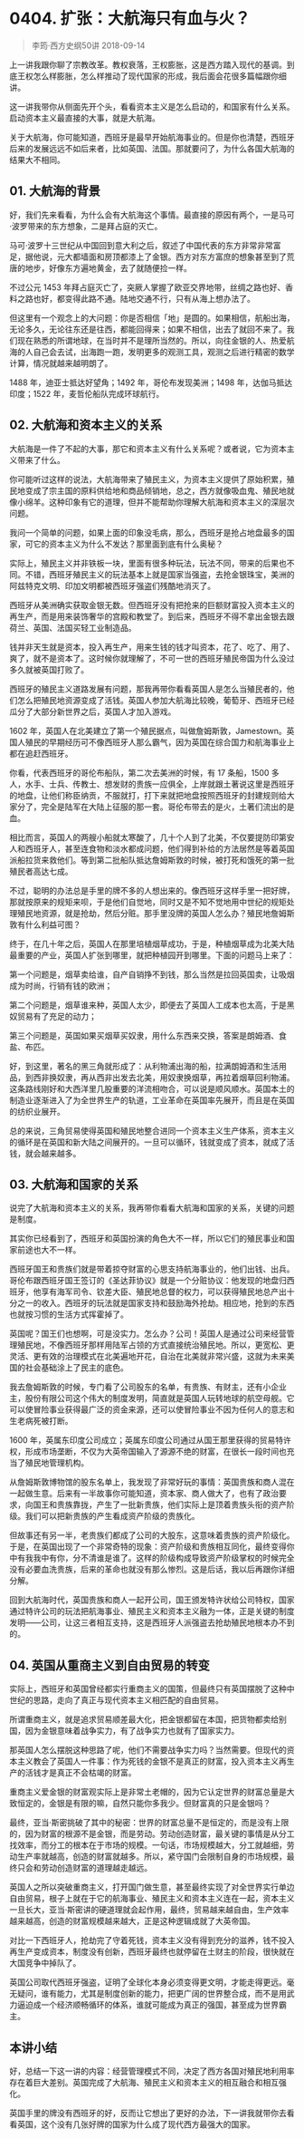 # 0404. 扩张：大航海只有血与火？
> 李筠·西方史纲50讲
2018-09-14

上一讲我跟你聊了宗教改革。教权衰落，王权膨胀，这是西方踏入现代的基调。到底王权怎么样膨胀，怎么样推动了现代国家的形成，我后面会花很多篇幅跟你细讲。

这一讲我带你从侧面先开个头，看看资本主义是怎么启动的，和国家有什么关系。启动资本主义最直接的大事，就是大航海。

关于大航海，你可能知道，西班牙是最早开始航海事业的。但是你也清楚，西班牙后来的发展远远不如后来者，比如英国、法国。那就要问了，为什么各国大航海的结果大不相同。

## 01. 大航海的背景

好，我们先来看看，为什么会有大航海这个事情。最直接的原因有两个，一是马可·波罗带来的东方想象，二是拜占庭的灭亡。

马可·波罗十三世纪从中国回到意大利之后，叙述了中国代表的东方非常非常富足，据他说，元大都墙面和房顶都漆上了金银。西方对东方富庶的想象甚至到了荒唐的地步，好像东方遍地黄金，去了就随便捡一样。

不过公元 1453 年拜占庭灭亡了，突厥人掌握了欧亚交界地带，丝绸之路也好、香料之路也好，都变得此路不通。陆地交通不行，只有从海上想办法了。

但这里有一个观念上的大问题：你是否相信「地」是圆的。如果相信，航船出海，无论多久，无论往东还是往西，都能回得来；如果不相信，出去了就回不来了。我们现在熟悉的所谓地球，在当时并不是理所当然的。所以，向往金银的人、热爱航海的人自己会去试，出海跑一跑，发明更多的观测工具，观测之后进行精密的数学计算，情况就越来越明朗了。

1488 年，迪亚士抵达好望角；1492 年，哥伦布发现美洲；1498 年，达伽马抵达印度；1522 年，麦哲伦船队完成环球航行。

## 02. 大航海和资本主义的关系

大航海是一件了不起的大事，那它和资本主义有什么关系呢？或者说，它为资本主义带来了什么。

你可能听过这样的说法，大航海带来了殖民主义，为资本主义提供了原始积累，殖民地变成了宗主国的原料供给地和商品倾销地，总之，西方就像吸血鬼、殖民地就像小绵羊。这种印象有它的道理，但并不能帮助你理解大航海和资本主义的深层次问题。

我问一个简单的问题，如果上面的印象没毛病，那么，西班牙是抢占地盘最多的国家，可它的资本主义为什么不发达？那里面到底有什么奥秘？

实际上，殖民主义并非铁板一块，里面有很多种玩法，玩法不同，带来的后果也不同。不错，西班牙殖民主义的玩法基本上就是国家当强盗，去抢金银珠宝，美洲的阿兹特克文明、印加文明都被西班牙强盗们残酷地消灭了。

西班牙从美洲确实获取金银无数。但西班牙没有把抢来的巨额财富投入资本主义的再生产，而是用来装饰奢华的宫殿和教堂了。到后来，西班牙不得不拿出金银去跟荷兰、英国、法国买轻工业制造品。

钱并非天生就是资本，投入再生产，用来生钱的钱才叫资本，花了、吃了、用了、爽了，就不是资本了。这时候你就理解了，不可一世的西班牙殖民帝国为什么没过多久就被英国打败了。

西班牙的殖民主义道路发展有问题，那我再带你看看英国人是怎么当殖民者的，他们怎么把殖民地资源变成了活钱。英国人参加大航海比较晚，葡萄牙、西班牙已经瓜分了大部分新世界之后，英国人才加入游戏。

1602 年，英国人在北美建立了第一个殖民据点，叫做詹姆斯敦，Jamestown。英国人殖民的早期经历可不像西班牙人那么霸气，因为英国在综合国力和航海事业上都在追赶西班牙。

你看，代表西班牙的哥伦布船队，第二次去美洲的时候，有 17 条船，1500 多人，水手、士兵、传教士、想发财的贵族一应俱全，上岸就跟土著说这里是西班牙的地盘，让他们称臣纳贡，不服就打，打下来就把地盘按照西班牙的封建规则给大家分了，完全是陆军在大陆上征服的那一套。哥伦布带去的是火，土著们流出的是血。

相比而言，英国人的两艘小船就太寒酸了，几十个人到了北美，不仅要提防印第安人和西班牙人，甚至连食物和淡水都成问题，他们得到补给的方法居然是等着英国派船拉货来救他们。等到第二批船队抵达詹姆斯敦的时候，被打死和饿死的第一批殖民者高达七成。

不过，聪明的办法总是手里的牌不多的人想出来的。像西班牙这样手里一把好牌，那就按原来的规矩来呗，于是他们自觉地，同时又是不知不觉地用中世纪的规矩处理殖民地资源，就是抢劫，然后分赃。那手里没牌的英国人怎么办？殖民地詹姆斯敦有什么利益可图？

终于，在几十年之后，英国人在那里培植烟草成功，于是，种植烟草成为北美大陆最重要的产业，英国人扩张到哪里，就把种植园开到哪里。下面的问题马上来了：

第一个问题是，烟草卖给谁，自产自销挣不到钱，那么当然是拉回英国卖，让吸烟成为时尚，行销有钱的欧洲；

第二个问题是，烟草谁来种，英国人太少，即便去了英国人工成本也太高，于是黑奴贸易有了充足的动力；

第三个问题是，英国如果买烟草买奴隶，用什么东西来交换，答案是朗姆酒、食盐、布匹。

好，到这里，著名的黑三角就形成了：从利物浦出海的船，拉满朗姆酒和生活用品，到西非换奴隶，再从西非出发去北美，用奴隶换烟草，再拉着烟草回利物浦。这条路线刚好和大西洋里几股重要的洋流相吻合，可以说是顺风顺水。英国本土的制造业逐渐进入了为全世界生产的轨道，工业革命在英国率先展开，而且是在英国的纺织业展开。

总的来说，三角贸易使得英国和殖民地整合进同一个资本主义生产体系，资本主义的循环是在英国和新大陆之间展开的。一旦可以循环，钱就变成了资本，就成了活钱，就会越来越多。

## 03. 大航海和国家的关系

说完了大航海和资本主义的关系，我再带你看看大航海和国家的关系，关键的问题是制度。

其实你已经看到了，西班牙和英国扮演的角色大不一样，所以它们的殖民事业和国家前途也大不一样。

西班牙国王和贵族们就是带着掠夺财富的心思支持航海事业的，他们出钱、出兵。哥伦布跟西班牙国王签订的《圣达菲协议》就是一个分赃协议：他发现的地盘归西班牙，他享有海军司令、钦差大臣、殖民地总督的权力，可以获得殖民地总产出十分之一的收入。西班牙的玩法就是国家支持和鼓励海外抢劫。相应地，抢到的东西也就按习惯的生活方式挥霍掉了。

英国呢？国王们也想啊，可是没实力。怎么办？公司！英国人是通过公司来经营管理殖民地，不像西班牙那样用陆军占领的方式直接统治殖民地。所以，更宽松、更灵活、更有效的治理模式在北美遍地开花，自治在北美就非常兴盛，这就为未来美国的社会基础涂上了民主的底色。

我去詹姆斯敦的时候，专门看了公司股东的名单，有贵族、有财主，还有小企业主，股份有限公司这个伟大的制度发明，简直就是英国人玩转地球的航空母舰。它可以使冒险事业获得最广泛的资金来源，还可以使冒险事业不因为任何人的意志和生老病死被打断。

1600 年，英属东印度公司成立；英属东印度公司通过从国王那里获得的贸易特许权，形成市场垄断，不仅为大英帝国输入了源源不绝的财富，在很长一段时间也充当了殖民地管理机构。

从詹姆斯敦博物馆的股东名单上，我发现了非常好玩的事情：英国贵族和商人混在一起做生意。后来有一半故事你可能知道，资本家、商人做大了，也有了政治要求，向国王和贵族靠拢，产生了一批新贵族，他们实际上是顶着贵族头衔的资产阶级。我们可以把新贵族的产生看成资产阶级的贵族化。

但故事还有另一半，老贵族们都成了公司的大股东，这意味着贵族的资产阶级化。于是，在英国出现了一个非常奇特的现象：资产阶级和贵族相互同化，最终变得你中有我我中有你，分不清谁是谁了。这样的阶级构成导致资产阶级掌权的时候完全没有必要血洗贵族，后来的革命也就没有那么惨烈。这是后话，我以后再跟你详细分解。

回到大航海时代，英国贵族和商人一起开公司，国王颁发特许状给公司特权，国家通过特许公司的玩法把航海事业、殖民主义和资本主义融为一体，正是关键的制度发明——公司，让这三者相互支持，这是西班牙人派强盗去抢劫殖民地根本办不到的。

## 04. 英国从重商主义到自由贸易的转变

实际上，西班牙和英国曾经都实行重商主义的国策，但最终只有英国摆脱了这种中世纪的思路，走向了真正与现代资本主义相匹配的自由贸易。

所谓重商主义，就是追求贸易顺差最大化，把金银都留在本国，把货物都卖给别国，因为金银意味着战争实力，有了战争实力也就有了国家实力。

那英国人怎么摆脱这种思路了呢，他们不需要战争实力吗？当然需要。但现代的资本主义教会了英国人一件事：作为死钱的金银不是真正的财富，投入资本主义再生产的活钱才是真正不会枯竭的财富。

重商主义爱金银的财富观实际上是非常土老帽的，因为它认定世界的财富总量是大致恒定的，金银是有限的嘛，自然只能你多我少。但财富真的只是金银吗？

最终，亚当·斯密挑破了其中的秘密：世界的财富总量不是恒定的，而是没有上限的，因为财富的根源不是金银，而是劳动。劳动创造财富，最关键的事情是从分工找效率，而分工的根本在于市场的规模。一句话，市场规模越大，分工就越细，劳动生产率就越高，创造的财富就越多。所以，紧守国门会限制自身的市场规模，最终只会和劳动创造财富的道理越走越远。

英国人之所以突破重商主义，打开国门做生意，甚至最终实现了对全世界实行单边自由贸易，根子上就在于它的航海事业、殖民主义和资本主义连在一起，资本主义一旦长大，亚当·斯密讲的硬道理就会起作用，最终，贸易越来越自由，生产效率越来越高，创造的财富规模越来越大，正是这种逻辑成就了大英帝国。

对比一下西班牙人，抢劫完了守着死钱，资本主义没有得到充分的滋养，钱不投入再生产变成资本，制度没有创新，西班牙最终也就停留在土财主的阶段，很快就在大国竞争中掉队了。

英国公司取代西班牙强盗，证明了全球化本身必须变得更文明，才能走得更远。毫无疑问，谁有能力，尤其是制度创新的能力，把更广阔的世界整合成，而不是用武力逼迫成一个经济顺畅循环的体系，谁就可能成为真正的强国，甚至成为世界霸主。

## 本讲小结

好，总结一下这一讲的内容：经营管理模式不同，决定了西方各国对殖民地利用率存在着巨大差别。英国完成了大航海、殖民主义和资本主义的相互融合和相互强化。

英国手里的牌没有西班牙的好，反而让它想出了更好的办法，下一讲我就带你去看看英国，这个没有几张好牌的国家为什么成了现代西方最强大的国家。